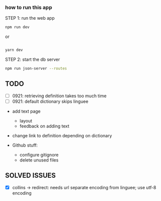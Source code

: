 ### how to run this app

STEP 1: run the web app

```bash
npm run dev
```

or 

```bash

yarn dev
```

STEP 2: start the db server

```bash
npm run json-server --routes
```

## TODO

- [ ] 0921: retrieving definition takes too much time
- [ ] 0921: default dictionary skips linguee

- add text page
  - layout
  - feedback on adding text

- change link to definition depending on dictionary 
- Github stuff: 
  - configure gitignore
  - delete unused files

## SOLVED ISSUES

- [x] collins -> redirect: needs url separate encoding from linguee; use utf-8 encoding

